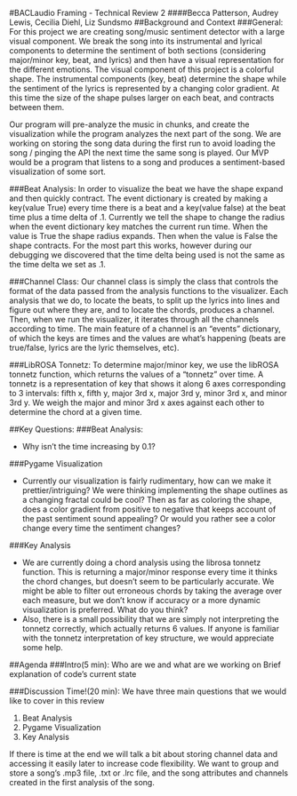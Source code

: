 #BACLaudio Framing - Technical Review 2
####Becca Patterson, Audrey Lewis, Cecilia Diehl, Liz Sundsmo
##Background and Context
###General:
For this project we are creating song/music sentiment detector with a large visual component. We break the song into its instrumental and lyrical components to determine the sentiment of both sections (considering major/minor key, beat, and lyrics) and then have a visual representation for the different emotions. The visual component of this project is a colorful shape. The instrumental components (key, beat) determine the shape while the sentiment of the lyrics is represented by a changing color gradient. At this time the size of the shape pulses larger on each beat, and contracts between them.

Our program will pre-analyze the music in chunks, and create the visualization while the program analyzes the next part of the song. We are working on storing the song data during the first run to avoid loading the song / pinging the API the next time the same song is played. Our MVP would be a program that listens to a song and produces a sentiment-based visualization of some sort.

###Beat Analysis:
In order to visualize the beat we have the shape expand and then quickly contract. The event dictionary is created by making a key(value True) every time there is a beat and a key(value false) at the beat time plus a time delta of .1. Currently we tell the shape to change the radius when the event dictionary key matches the current run time. When the value is True the shape radius expands. Then when the value is False the shape contracts. For the most part this works, however during our debugging we discovered that the time delta being used is not the same as the time delta we set as .1.   

###Channel Class:
Our channel class is simply the class that controls the format of the data passed from the analysis functions to the visualizer. Each analysis that we do, to locate the beats, to split up the lyrics into lines and figure out where they are, and to locate the chords, produces a channel. Then, when we run the visualizer, it iterates through all the channels according to time. The main feature of a channel is an “events” dictionary, of which the keys are times and the values are what’s happening (beats are true/false, lyrics are the lyric themselves, etc).

###LibROSA Tonnetz:
To determine major/minor key, we use the libROSA tonnetz function, which returns the values of a “tonnetz” over time. A tonnetz is a representation of key that shows it along 6 axes corresponding to 3 intervals: fifth x, fifth y, major 3rd x, major 3rd y, minor 3rd x, and minor 3rd y. We weigh the major and minor 3rd x axes against each other to determine the chord at a given time.

##Key Questions:
###Beat Analysis:
* Why isn’t the time increasing by 0.1?

###Pygame Visualization
* Currently our visualization is fairly rudimentary, how can we make it prettier/intriguing? We were thinking implementing the shape outlines as a changing fractal could be cool? Then as far as coloring the shape, does a color gradient from positive to negative that keeps account of the past sentiment sound appealing? Or would you rather see a color change every time the sentiment changes? 

###Key Analysis
* We are currently doing a chord analysis using the librosa tonnetz function. This is returning a major/minor response every time it thinks the chord changes, but doesn’t seem to be particularly accurate. We might be able to filter out erroneous chords by taking the average over each measure, but we don’t know if accuracy or a more dynamic visualization is preferred. What do you think?
* Also, there is a small possibility that we are simply not interpreting the tonnetz correctly, which actually returns 6 values. If anyone is familiar with the tonnetz interpretation of key structure, we would appreciate some help.

##Agenda
###Intro(5 min):
Who are we and what are we working on
Brief explanation of code’s current state

###Discussion Time!(20 min):
We have three main questions that we would like to cover in this review
1. Beat Analysis
2. Pygame Visualization
3. Key Analysis 

If there is time at the end we will talk a bit about storing channel data and accessing it easily later to increase code flexibility. We want to group and store a song’s .mp3 file, .txt or .lrc file, and the song attributes and channels created in the first analysis of the song.

